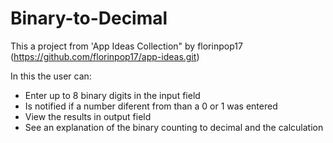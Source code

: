 # Binary-to-Decimal
This a project from 'App Ideas Collection" by florinpop17 (https://github.com/florinpop17/app-ideas.git)

In this the user can:
-  Enter up to 8 binary digits in the input field
-  Is notified if a number diferent from than a 0 or 1 was entered
-  View the results in output field
-  See an explanation of the binary counting to decimal and the calculation 
